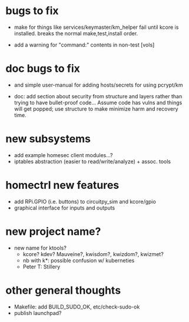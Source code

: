 
# bugs to fix

  - make for things like services/keymaster/km_helper fail until
    kcore is installed.  breaks the normal make,test,install order.

  - add a warning for "command:" contents in non-test [vols]

# doc bugs to fix

  - and simple user-manual for adding hosts/secrets for using pcrypt/km
  
  - doc: add section about security from structure and layers rather than trying
    to have bullet-proof code...  Assume code has vulns and things will get popped;
    use structure to make minimize harm and recovery time.

# new subsystems

  - add example homesec client modules...?
  - iptables abstraction (easier to read/write/analyze) + assoc. tools

# homectrl new features

  - add RPi.GPIO (i.e. buttons) to circuitpy_sim and kcore/gpio
  - graphical interface for inputs and outputs

# new project name?

  - new name for ktools?
    - kcore?  kdev?  Mauveine?, kwisdom?, kwizdom?, kwizmet?
    - nb with k*: possible confusion w/ kuberneties
    - Peter T: Stillery

# other general thoughts

  - Makefile: add BUILD_SUDO_OK, etc/check-sudo-ok
  - publish launchpad?

